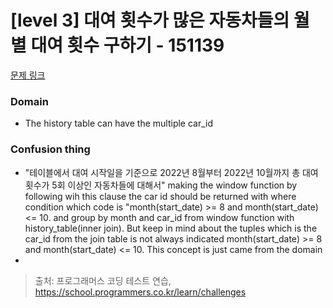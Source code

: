 # [level 3] 대여 횟수가 많은 자동차들의 월별 대여 횟수 구하기 - 151139 

[문제 링크](https://school.programmers.co.kr/learn/courses/30/lessons/151139) 

### Domain
- The history table can have the multiple car_id

### Confusion thing
- "테이블에서 대여 시작일을 기준으로 2022년 8월부터 2022년 10월까지 총 대여 횟수가 5회 이상인 자동차들에 대해서" making the window function by following wih this clause the car id should be returned with where condition which code is "month(start_date) >= 8 and month(start_date) <= 10. and group by month and car_id from window function with history_table(inner join). But keep in mind about the tuples which is the car_id from the join table is not always indicated month(start_date) >= 8 and month(start_date) <= 10. This concept is just came from the domain
- 
> 출처: 프로그래머스 코딩 테스트 연습, https://school.programmers.co.kr/learn/challenges

